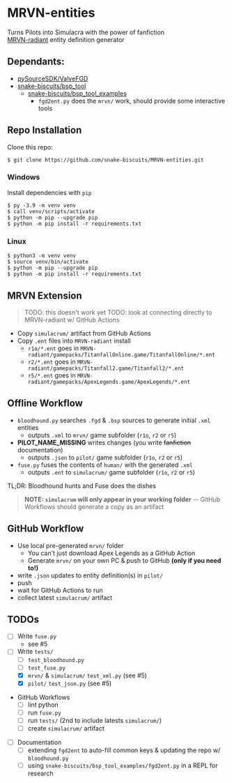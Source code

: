 # MRVN-entities
Turns Pilots into Simulacra with the power of fanfiction  
[MRVN-radiant](github.com/MRVN-radiant/MRVN-radiant) entity definition generator

## Dependants:
 * [pySourceSDK/ValveFGD](https://github.com/pySourceSDK/ValveFGD)
 * [snake-biscuits/bsp_tool](https://github.com/snake-biscuits/bsp_tool)
   - [snake-biscuits/bsp_tool_examples](https://github.com/snake-biscuits/bsp_tool_examples)
     - `fgd2ent.py` does the `mrvn/` work, should provide some interactive tools


## Repo Installation

Clone this repo:  

```
$ git clone https://github.com/snake-biscuits/MRVN-entities.git
```  

### Windows

Install dependencies with `pip`  

```
$ py -3.9 -m venv venv
$ call venv/scripts/activate
$ python -m pip --upgrade pip
$ python -m pip install -r requirements.txt
```

### Linux

```
$ python3 -m venv venv
$ source venv/bin/activate
$ python -m pip --upgrade pip
$ python -m pip install -r requirements.txt
```


## MRVN Extension

> TODO: this doesn't work yet
> TODO: look at connecting directly to MRVN-radiant w/ GitHub Actions

 * Copy `simulacrum/` artifact from GitHub Actions
 * Copy `.ent` files into `MRVN-radiant` install
   - `r1o/*.ent` goes in `MRVN-radiant/gamepacks/TitanfallOnline.game/TitanfallOnline/*.ent`
   - `r2/*.ent` goes in `MRVN-radiant/gamepacks/Titanfall2.game/Titanfall2/*.ent`
   - `r5/*.ent` goes in `MRVN-radiant/gamepacks/ApexLegends.game/ApexLegends/*.ent`


## Offline Workflow
 * `bloodhound.py` searches `.fgd` & `.bsp` sources to generate initial `.xml` entities
   - outputs `.xml` to `mrvn/` game subfolder (`r1o`, `r2` or `r5`)
 * **PILOT_NAME_MISSING** writes changes (you write ~~fanfiction~~ documentation)
   - outputs `.json` to `pilot/` game subfolder (`r1o`, `r2` or `r5`)
 * `fuse.py` fuses the contents of `human/` with the generated `.xml`
   - outputs `.ent` to `simulacrum/` game subfolder (`r1o`, `r2` or `r5`)

TL;DR: Bloodhound hunts and Fuse does the dishes

> **NOTE: `simulacrum` will only appear in your working folder**
> -- GitHub Workflows should generate a copy as an artifact


## GitHub Workflow
 - Use local pre-generated `mrvn/` folder
   * You can't just download Apex Legends as a GitHub Action
   * Generate `mrvn/` on your own PC & push to GitHub **(only if you need to!)**
 - write `.json` updates to entity definition(s) in `pilot/`
 - push
 - wait for GitHub Actions to run
 - collect latest `simulacrum/` artifact


## TODOs
 - [ ] Write `fuse.py`
   - see #5
 - [ ] Write `tests/`
   - [ ] `test_bloodhound.py`
   - [ ] `test_fuse.py`
   - [x] `mrvn/` & `simulacrum/` `test_xml.py` (see #5)
   - [x] `pilot/` `test_json.py` (see #5)
 * GitHub Workflows
   - [ ] lint python
   - [ ] run `fuse.py`
   - [ ] run `tests/`  (2nd to include latests `simulacrum/`)
   - [ ] create `simulacrum/` artifact
 - [ ] Documentation
   - [ ] extending `fgd2ent` to auto-fill common keys & updating the repo w/ `bloodhound.py`
   - [ ] using `snake-biscuits/bsp_tool_examples/fgd2ent.py` in a REPL for research
